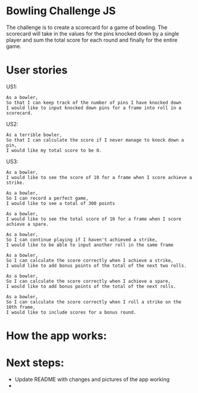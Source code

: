 Bowling Challenge JS
=================

The challenge is to create a scorecard for a game of bowling. The scorecard will take in the values for the pins knocked down by a single player and sum the total score for each round and finally for the entire game.

User stories
=============
US1:
```
As a bowler,
So that I can keep track of the number of pins I have knocked down
I would like to input knocked down pins for a frame into roll in a scorecard.
```

US2:
```
As a terrible bowler,
So that I can calculate the score if I never manage to knock down a pin,
I would like my total score to be 0.
```

US3:
```
As a bowler,
I would like to see the score of 10 for a frame when I score achieve a strike.
```

```
As a bowler,
So I can record a perfect game,
I would like to see a total of 300 points
```

```
As a bowler,
I would like to see the total score of 10 for a frame when I score achieve a spare.
```

```
As a bowler,
So I can continue playing if I haven't achieved a strike,
I would like to be able to input another roll in the same frame
```

```
As a bowler,
So I can calculate the score correctly when I achieve a strike,
I would like to add bonus points of the total of the next two rolls.
```

```
As a bowler,
So I can calculate the score correctly when I achieve a spare,
I would like to add bonus points of the total of the next rolls.
```

```
As a bowler, 
So I can calculate the score correctly when I roll a strike on the 10th frame,
I would like to include scores for a bonus round.
```

How the app works:
===================


Next steps:
===========
- Update README with changes and pictures of the app working
- 

